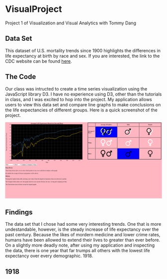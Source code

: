 # VisualProject
Project 1 of Visualization and Visual Analytics with Tommy Dang

## Data Set
This dataset of U.S. mortality trends since 1900 highlights the differences in life expectancy at birth by race and sex. If you are interested, the link to the CDC website can be found [here](https://data.cdc.gov/NCHS/NCHS-Death-rates-and-life-expectancy-at-birth/w9j2-ggv5).

## The Code
Our class was intructed to create a time series visualization using the JavaScript library D3. I have no experience using D3, other than the tutorials in class, and I was excited to hop into the project. My application allows users to view this data set and compare line graphs to make conclusions on the life expectancies of different groups. Here is a quick screenshot of the project.

![ScreenShot](https://github.com/indianacooper/VisualProject/blob/master/imgs/projectscreenshot.PNG)

## Findings
The data set that I chose had some very interesting trends. One that is more undestandable, however, is the steady increase of life expectancy over the past century. Because the likes of mordern medicine and lower crime rates, humans have been allowed to extend their lives to greater than ever before. On a slightly more deadly note, after using my application and inspecting the data, there is one year that far trumps all others with the lowest life expectancy over every demographic. 1918.

## 1918

